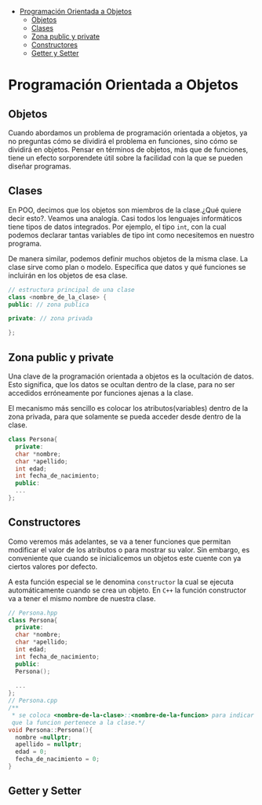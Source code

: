 - [Programación Orientada a Objetos](#programación-orientada-a-objetos)
  - [Objetos](#objetos)
  - [Clases](#clases)
  - [Zona public y private](#zona-public-y-private)
  - [Constructores](#constructores)
  - [Getter y Setter](#getter-y-setter)

# Programación Orientada a Objetos

## Objetos

Cuando abordamos un problema de programación orientada a objetos, ya no preguntas
cómo se dividirá el problema en funciones, sino cómo se dividirá en objetos. Pensar
en términos de objetos, más que de funciones, tiene un efecto sorporendete útil sobre 
la facilidad con la que se pueden diseñar programas.

## Clases

En POO, decimos que los objetos son miembros de la clase.¿Qué quiere decir esto?.
Veamos una analogía. Casi todos los lenguajes informáticos tiene tipos de datos
integrados. Por ejemplo, el tipo `int`, con la cual podemos declarar tantas variables
de tipo int como necesitemos en nuestro programa.

De manera similar, podemos definir muchos objetos de la misma clase. La clase sirve
como plan o modelo. Específica que datos y qué funciones se incluirán en los objetos
de esa clase.

```C++
// estructura principal de una clase
class <nombre_de_la_clase> {
public: // zona publica

private: // zona privada

};
```

## Zona public y private

Una clave de la programación orientada a objetos es la ocultación de datos.
Esto significa, que los datos se ocultan dentro de la clase, para no ser accedidos
erróneamente por funciones ajenas a la clase.

El mecanismo más sencillo es colocar los atributos(variables) dentro de la zona
privada, para que solamente se pueda acceder desde dentro de la clase.


```C++
class Persona{
  private:
  char *nombre;
  char *apellido;
  int edad;
  int fecha_de_nacimiento;
  public:
  ...
};
```

## Constructores

Como veremos más adelantes, se va a tener funciones que permitan modificar el
valor de los atributos o para mostrar su valor. Sin embargo, es conveniente
que cuando se inicialicemos un objetos este cuente con ya ciertos valores por defecto.

A esta función especial se le denomina `constructor` la cual se ejecuta automáticamente
cuando se crea un objeto. En `C++` la función constructor va a tener el mismo
nombre de nuestra clase.

```C++
// Persona.hpp
class Persona{
  private:
  char *nombre;
  char *apellido;
  int edad;
  int fecha_de_nacimiento;
  public:
  Persona();
    
  ...
};
// Persona.cpp
/**
 * se coloca <nombre-de-la-clase>::<nombre-de-la-funcion> para indicar
 que la funcion pertenece a la clase.*/
void Persona::Persona(){
  nombre =nullptr;
  apellido = nullptr;
  edad = 0;
  fecha_de_nacimiento = 0;
}
```

## Getter y Setter